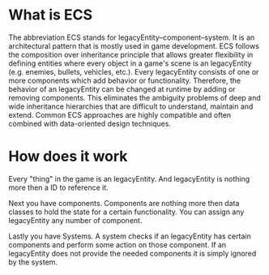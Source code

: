 # What is ECS

The abbreviation ECS stands for legacyEntity–component–system. It is an architectural pattern that is mostly used in game development. ECS follows the composition over inheritance principle that allows greater flexibility in defining entities where every object in a game's scene is an legacyEntity (e.g. enemies, bullets, vehicles, etc.). Every legacyEntity consists of one or more components which add behavior or functionality. Therefore, the behavior of an legacyEntity can be changed at runtime by adding or removing components. This eliminates the ambiguity problems of deep and wide inheritance hierarchies that are difficult to understand, maintain and extend. Common ECS approaches are highly compatible and often combined with data-oriented design techniques.

# How does it work

Every "thing" in the game is an legacyEntity. And legacyEntity is nothing more then a ID to reference it.

Next you have components. Components are nothing more then data classes to hold the state for a certain functionality. You can assign any legacyEntity any number of component.   

Lastly you have Systems. A system checks if an legacyEntity has certain components and perform some action on those component. If an legacyEntity does not provide the needed components it is simply ignored by the system.     